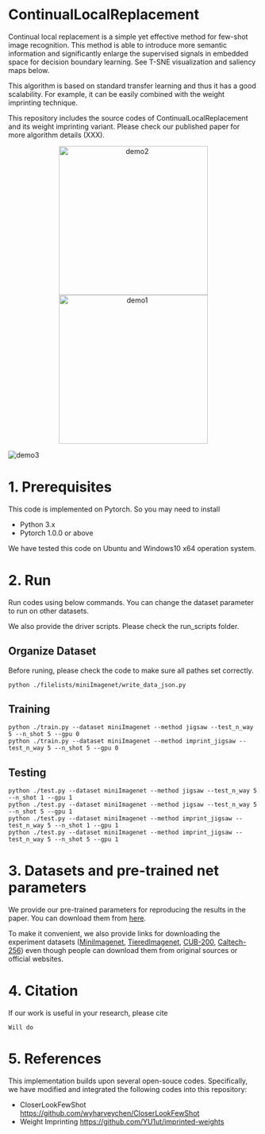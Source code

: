 # ContinualLocalReplacement
Continual local replacement is a simple yet effective method for few-shot image recognition.
This method is able to introduce more semantic information and significantly enlarge the supervised signals in embedded space for decision boundary learning. See T-SNE visualization and saliency maps below.

This algorithm is based on standard transfer learning and thus it has a good scalability.
For example, it can be easily combined with the weight imprinting technique.

This repository includes the source codes of ContinualLocalReplacement and its weight imprinting variant.
Please check our published paper for more algorithm details (XXX).

<div align="center">
<img src="https://raw.githubusercontent.com/Lecanyu/ContinualLocalReplacement/master/images/tsne_visualization2.gif" height="300px" alt="demo2" >
<img src="https://raw.githubusercontent.com/Lecanyu/ContinualLocalReplacement/master/images/tsne_visualization1.gif" height="300px" alt="demo1" >
</div>

![demo3](https://raw.githubusercontent.com/Lecanyu/ContinualLocalReplacement/master/images/saliency_map.png)


# 1. Prerequisites
This code is implemented on Pytorch. 
So you may need to install
* Python 3.x
* Pytorch 1.0.0 or above

We have tested this code on Ubuntu and Windows10 x64 operation system.


# 2. Run 
Run codes using below commands. You can change the dataset parameter to run on other datasets.  

We also provide the driver scripts. Please check the run_scripts folder.

Organize Dataset
------------
Before runing, please check the code to make sure all pathes set correctly.
```
python ./filelists/miniImagenet/write_data_json.py
```


Training
------------
```
python ./train.py --dataset miniImagenet --method jigsaw --test_n_way 5 --n_shot 5 --gpu 0
python ./train.py --dataset miniImagenet --method imprint_jigsaw --test_n_way 5 --n_shot 5 --gpu 0
```

Testing
------------
```
python ./test.py --dataset miniImagenet --method jigsaw --test_n_way 5 --n_shot 1 --gpu 1
python ./test.py --dataset miniImagenet --method jigsaw --test_n_way 5 --n_shot 5 --gpu 1
python ./test.py --dataset miniImagenet --method imprint_jigsaw --test_n_way 5 --n_shot 1 --gpu 1
python ./test.py --dataset miniImagenet --method imprint_jigsaw --test_n_way 5 --n_shot 5 --gpu 1
```

# 3. Datasets and pre-trained net parameters
We provide our pre-trained parameters for reproducing the results in the paper.
You can download them from [here](ftp://graphics.xmu.edu.cn/checkpoints_for_paper_results.zip).

To make it convenient, we also provide links for downloading the experiment datasets ([MiniImagenet](ftp://graphics.xmu.edu.cn/miniImagenet_.zip), [TieredImagenet](ftp://graphics.xmu.edu.cn/tiered_imagenet.tar), [CUB-200](ftp://graphics.xmu.edu.cn/CUB200.tgz), [Caltech-256](ftp://graphics.xmu.edu.cn/caltech256.tar)) even though people can download them from original sources or official websites.


# 4. Citation
If our work is useful in your research, please cite 

```
Will do
```

# 5. References
This implementation builds upon several open-souce codes.
Specifically, we have modified and integrated the following codes into this repository:

* CloserLookFewShot https://github.com/wyharveychen/CloserLookFewShot
* Weight Imprinting https://github.com/YU1ut/imprinted-weights



